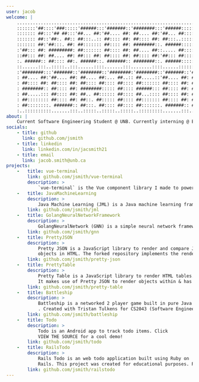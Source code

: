 ```yaml
---
user: jacob
welcome: |
    ............................................................................................
    :::::::'##::::'###:::::'######:::'#######::'########:::'######::::::::::::::::::::::::::::::
    ::::::: ##:::'## ##:::'##... ##:'##.... ##: ##.... ##:'##... ##:::::::::::::::::::::::::::::
    ::::::: ##::'##:. ##:: ##:::..:: ##:::: ##: ##:::: ##: ##:::..::::::::::::::::::::::::::::::
    ::::::: ##:'##:::. ##: ##::::::: ##:::: ##: ########::. ######::::::::::::::::::::::::::::::
    :'##::: ##: #########: ##::::::: ##:::: ##: ##.... ##::..... ##:::::::::::::::::::::::::::::
    ::##::: ##: ##.... ##: ##::: ##: ##:::: ##: ##:::: ##:'##::: ##:::::::::::::::::::::::::::::
    :. ######:: ##:::: ##:. ######::. #######:: ########::. ######::::::::::::::::::::::::::::::
    ::......:::..:::::..:::......::::.......:::........::::......:::::::::::::::::::::::::::::::
    :'########:::'#######::'########::'########:'########::'#######::'##:::::::'####::'#######::
    : ##.... ##:'##.... ##: ##.... ##:... ##..:: ##.....::'##.... ##: ##:::::::. ##::'##.... ##:
    : ##:::: ##: ##:::: ##: ##:::: ##:::: ##:::: ##::::::: ##:::: ##: ##:::::::: ##:: ##:::: ##:
    : ########:: ##:::: ##: ########::::: ##:::: ######::: ##:::: ##: ##:::::::: ##:: ##:::: ##:
    : ##.....::: ##:::: ##: ##.. ##:::::: ##:::: ##...:::: ##:::: ##: ##:::::::: ##:: ##:::: ##:
    : ##:::::::: ##:::: ##: ##::. ##::::: ##:::: ##::::::: ##:::: ##: ##:::::::: ##:: ##:::: ##:
    : ##::::::::. #######:: ##:::. ##:::: ##:::: ##:::::::. #######:: ########:'####:. #######::
    :..::::::::::.......:::..:::::..:::::..:::::..:::::::::.......:::........::....:::.......:::
about: |
    Current Software Engineering Student @ UNB. Currently interning @ Eigen Innovations as a Machine Learning Engineer. I also enjoy doing frontend stuff :)
socials:
    - title: github
      link: github.com/jsmith
    - title: linkedin
      link: linkedin.com/in/jacsmith21
    - title: email
      link: jacob.smith@unb.ca
projects:
    -   title: vue-terminal
        link: github.com/jsmith/vue-terminal
        description: >
            `vue-terminal` is the Vue component library I made to power this website. It tries its best to mimic a regular zsh shell (tab completion, simple commands, etc.).
    -   title: JavaMachineLearning
        description: >
            Java Machine Learning (JML) is a Java machine learning framework built for CS6735 (Machine Learning and Data Mining). It implements serveral different machine learning algorithms. JML's only dependancy is for logging.
        link: github.com/jsmith/jml
    -   title: GolangNeuralNetworkFramework
        description: >
            GolangNeuralNetwork (GNN) is a simple neural network framework. I built GNN for educational purposes to better understand neural networks and golang! Its only dependancies exist to read CSVs and for logging purposes.
        link: github.com/jsmith/gnn
    -   title: PrettyJSON
        description: >
            Pretty JSON is a JavaScript library to render and compare JSON
            objects in HTML. The forked repository implements the rendering and I implement the comparing! Pretty JSON makes use of backbone.js to help render objects.
        link: github.com/jsmith/pretty-json
    -   title: PrettyTable
        description: >
            Pretty Table is a JavaScript library to render HTML tables.
            It makes use of Pretty JSON to render objects within & has a comparator mode that compares two tables.
        link: github.com/jsmith/pretty-table
    -   title: Battleship
        description: >
            Battleship is a networked 2 player game built in pure Java
            . Created with Tristan Tulkens for CS2043 (Software Engineering I). Somehow, its only dependancy is SQLite.
        link: github.com/jsmith/battleship
    -   title: Todo
        description: >
            Todo is an Android app to track todo items. Click
            VIEW THE SOURCE for a cool demo!
        link: github.com/jsmith/todo
    -   title: RailsTodo
        description: >
            Rails Todo is an web todo application built using Ruby on
            Rails. This project was created for educational purposes. Ruby is weird.
        link: github.com/jsmith/railstodo
---
```




